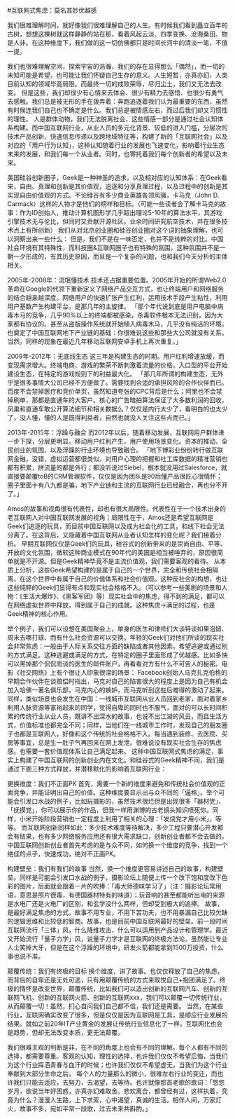 #互联网式焦虑：莫名其妙优越感

我们很难理解时间，就好像我们很难理解自己的人生。有时候我们看到矗立百年的古树，想想这棵树就这样静静的站在那，看着风起云淡、四季变换、沧海桑田、物是人非。在这种维度下，我们做的这一切仿佛都只是时间长河中的清淡一笔，不值一提。

我们也很难理解空间，探索宇宙的浩瀚，我们的存在显得那么「偶然」，而一切的未知可能是希望，也可能让我们怀疑自己生存的意义。人生短暂，亦真亦幻，人类目前认知的领域毕竟局限。而最终一切的成败荣辱，尽归尘土，我们又无法去改变。 但是这些，我们却很少有心情来去体会、很少有精力去感悟、也很少有勇气去感触。我们总是被无形的手在拨弄着：奔跑追逐着我们认为最重要的东西，虽然有时候连我们自己也不确定是什么。我们总是被情感左右，而过后我们却又习惯性的理性。 人是群体动物，我们无法脱离社会，这些情感一部分是通过社会认知体系构建。而中国互联网行业，从业人员的多元化背景、较低的进入门槛，分层次的技术产品创新、快速信息传递以及跨地域特征等，构建了新的「互联网社会」以及对应的「用户行为认知」，这种认知随着行业的发展也飞速变化，影响着行业生态未来的发展，和我们每一个从业者。同时，也寄托着我们每个创新者的希望以及未来。

美国硅谷创新圈子，Geek是一种神圣的追求，以及相对应的认知体系：在Geek看来，自由、真理和创新是其价值观，追逐和分享真理过程，以及过程中的创新是其实现自由价值观的方式。不论硅谷有多少商业英雄各领风骚，卡马克（John D. Carmack）这样的人物才是他们的榜样和目标。（可能一些读者会了解卡马克的故事：作为ID创始人，推动计算机图形学几乎超出理论5-10年的算法水平，其游戏引擎技术无与伦比，但同时又贡献开源社区。业余时间研究航空技术，并在很多技术点上有所创新） 我们从对北京创业圈和硅谷创业圈对这个词的抽象理解，也可以洞察出来一些什么： 但是，我们不是在一味否定，也并不是纯粹的对比。中国社会环境有其特殊性，而科技圈&互联网圈子也有特殊的氛围，这种氛围并不是一朝一夕形成的，有其历史原因，而且是一个复杂的问题，也和我们今天分析的主体相关。

2005年-2008年：流氓懂技术 技术还占据重要位置。2005年开始的所谓Web2.0革命在Google的代领下重新定义了网络产品交互方式，也让终端用户和网络服务的结合越来越深度。网络用户的快速扩张产生红利，运用技术手段产生粘性，利用用户基数产生构建平台，是那几年的主旋律。 「那个年代说到底是用户电脑中病毒木马的竞争，几乎90%以上的终端都被感染，杀毒软件根本无法识别，因为大家都有协议的。甚至从盗版操作系统就开始植入病毒木马，几乎没有纯洁的环境。也奠定了中国互联网地下产业链的基础：你很难说这些和那些大公司就没有关系。当然，同样的现象在最近几年移动互联网安卓手机上再次重复。」

2009年-2012年：无底线生态 这三年是构建生态的时期。用户红利增速放缓，而变现需求增大。终端电商、游戏的繁荣不断刺激着流量的价格，入口型的平台开始建设生态，在特定的游戏规则下的利益最大化。 「那几年所谓的构建生态，无外乎是很多事情大公司已经不方便做了。需要找到合适的承担风险的合作伙伴而已。百度不会禁掉医疗和竞价单页，虽然知道夸张的CPC背后是什么；阿里也不会禁掉刷单，那都是直通车的大客户。核心的广告暗拍算法保证了大多数利润的回收，凤巢和直通车敢公开算法细节和相关数据么？仅仅是内行太少了，看明白的也太少了，没人懂，懂的人是既得利益者，自然也就没人关注这些点而已。」

2013年-2015年：浮躁与融合 而2012年以后，随着移动发展，互联网用户群体进一步下探，分层更明显。移动用户红利产生，用户使用场景变化。资本的推动、全民创业的氛围、以及浮躁的行业环境也导致融合。 「地下博彩业纷纷转行做互联网金融，没错，虚拟运营都很类似，对用户心理的把握和社工库数据的精准营销也都有积累，拼流量的都是外行；都没听说过Siebel，根本就没用过Salesforce，就直接要颠覆toB的CRM管理软件，仅仅是因为团队是90后懂产品很匠心很情怀；圈子里面十有八九都是骗，地下产业链和主流的互联网行业已经融合，再也分不开了。」

Amos的故事和视角很有代表性，却也有很大局限性。代表性在于一个技术出身的老互联网人对中国互联网发展的视角；局限性在于，Amos还是希望互联网是Geek们追逐的玩具，而目前中国互联网以及成为社会化的工具，和线下社会无法分离了。在这背后，又隐藏着中国互联网从业者认知怎样的变化呢？我们接着分析。 早期互联网仅仅是Geek们的玩具，硅谷式的创新带来的是崇尚自由、平等、开放的文化氛围，微软这种商业模式在90年代的美国是相当被唾弃的，原因很简单就是不开源。但是Geek精神毕竟不是主流价值观，我们需要客观的看待。 从本质上分析，这些Geek希望构建的是属于自己的一个世界，完全和传统社会相隔离，在这个世界中有属于自己的价值体系和社会价值观。这种反社会的构想，也让这些纯粹的Geek们显得有点和现实社会格格不入。（可以参考一些美剧的场景和人物：《生活大爆炸》、《黑客军团》等）现实社会中的焦虑，得不到的满足，都可以在网络虚拟世界中释放，得到属于自己的成就。这种焦虑->满足的过程，也是Geek精神的核心作用。

举个例子，我们可以设想在美国聚会上，单身的医生和律师们大谈特谈如果泡妞、周末去哪打球、而有什么社会资源可以交换。年轻的Geek们对他们所谈的现实社会非常焦虑：一般由于人际关系交往方面的缺陷或者其他因素，希望逃避或通过别的方式满足。这种逃避或满足的方式，在特定的圈子里面形成了优越感。比如多快可以黑掉那个侃侃而谈的医生的邮件账户，再看看对方有什么不可告人的秘密。电影《社交网络》上有个很让人印象很深的场景： Facebook创始人马克扎克伯格的早期合作伙伴在谈赔偿时指出，马克对自己的陷害很大的程度上是因为自己有机会加入哈佛一著名俱乐部，马克内心的嫉妒，而马克听到这些后难得的激动了起来。 同样，类似场景也会发生在中国：一线城市互联网从业人员回到老家，面对着家乡利用人脉资源等富裕起来的同学，觉得自卑的同时也不服气，面对的可以长时间积累的传统行业从业人员，既讲不出深水的故事，也说不出江湖的风云，而且生活方式，价值标准也都完全不同；同样，当他们在一线城市工作时，发现自己的朋友圈子也都是互联网人，好像和这个传统的社会格格不入。每当遇到装修、去医院、买房等事宜，总是生一肚子气再回来在网上发泄。很难说没有现实社会生存的焦虑感。也需要一套价值观体系让自己满足起来。 这种中国互联网式焦虑的满足，事实上构建了中国互联网的创新创业内在文化。和硅谷式的Geek精神不同，我们是通过下面三种方式释放，并潜移默化的影响着互联网行业：

更换维度：我们不正面PK 首先，需要一个新的维度来避免和传统社会价值观的正面竞争，并能证明出自己的价值。这种维度要显示出与众不同的「逼格」。举个可能会引发口水战的例子，比如玩摄影的，虽然技术很烂但是出现很多「器材党」、「抚摸党」，你可以展示你的作品，但我一样用渊博的古老镜头知识喷死你。同样，小米开始阶段营销也一定程度上利用了相关的心理：「发烧党才用小米」，等等。 而互联网创新同样如此：多少技术难度等待解决，多少工程只要潜心开发都会有结果，也有多少网络服务应用还有很大需求缺口，创新创业者都不会去做的。中国互联网创新创业者首先考虑的是与众不同，如何换一个维度的竞争，找到一个绝佳的点子，快速成功，绝对不正面PK。

构建壁垒：我们有我们的故事 当然，换一个维度更容易讲述自己的故事，构建壁垒。同样是可能会引发口水战的例子，摄影论坛上随便上传一个改下饱和度改下色彩的图片，后面就会跟着一片的吹捧：「毒大师德味学习了」（注：摄影论坛常用语，意思是照片很毒，有德国器材特有的味道）；玩音响的甚至都能听出电的来源是水电厂还是火电厂的区别，和玄学没什么两样，但却受到极大的追捧。 故事，是最好满足焦虑的方式。故事不用专业，不用下苦功夫，也不用暴漏自己比较欠缺的逻辑思维和比较低的智商。故事，也是目前中国互联网最好的壁垒。前一段时间互联网流行「三体」风，什么降维攻击，什么可以运用到产品设计和管理学。最近又开始流行「量子力学」风，说量子力学才是互联网的终极方法论。虽然能让专业人士笑掉大牙，但是在这个浮躁的环境中，研发火箭都能拿到1500万投资，什么事也说不准。

颠覆传统：我们有终极的目标 换个维度，讲了故事。也仅仅释放了自己的焦虑，而背后的自卑还是无处可逃，只有用颠覆传统的方式来取悦自己+抱团满足了。终极的情怀是改变世界，颠覆传统，比如我们可以造出创新的互联网汽车、创新的互联网飞机、创新的互联网火箭、创新的互联网xxx，我们可以颠覆一切传统行业，从而颠覆一切！虽然，扪心自问我们自己都不信，我们还是需要。 当然，在某些行业，互联网确实改变了很多，但是仅仅是因为互联网是工具，是顺应行业发展的结果。就如之前20年IT产业黄金的发展让传统行业信息化了一样。互联网化也会是趋势，但却无法改变本质，更无法颠覆。

我们很难主观的判断是非，在不同的角度上也会有不同的理解。每个人都有不同的选择，都需要尊重。客观的认知，理性的选择，也许我们仅仅不希望后悔，当我们为这个行业挥洒青春与血汗的时候；也许我们仅仅不希望虚无，当我们为这个行业奉献到大部分生命之后。 每个人的力量那么的微小，很难左右行业的变迁，而也许我们只能去适应，去努力，去渴望，去等待。也许就像那首老歌的歌词：「悠悠岁月，欲说当年好困惑，亦真亦幻难取舍。悲欢离合，都曾经有过，这样执着，究竟为什么？漫漫人生路，上下求索，心中渴望，真诚的生活。相伴人间，万家灯火，故事不多，宛如平常一段歌，过去未来共斟酌。」

